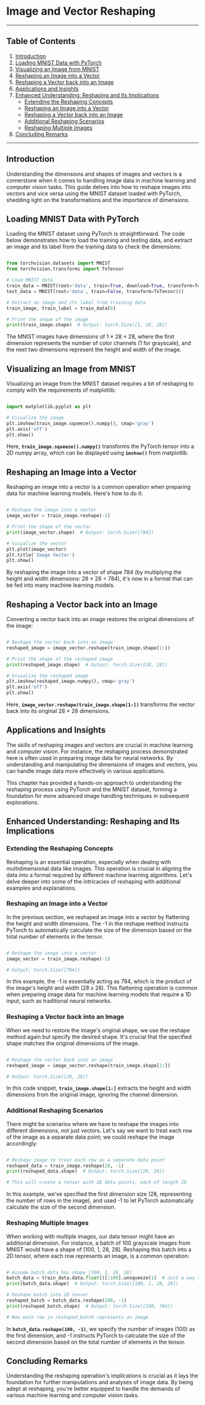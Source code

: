 # Image and Vector Reshaping

---

## Table of Contents
1. [Introduction](#introduction)
2. [Loading MNIST Data with PyTorch](#loading-mnist-data-with-pytorch)
3. [Visualizing an Image from MNIST](#visualizing-an-image-from-mnist)
4. [Reshaping an Image into a Vector](#reshaping-an-image-into-a-vector)
5. [Reshaping a Vector back into an Image](#reshaping-a-vector-back-into-an-image)
6. [Applications and Insights](#applications-and-insights)
7. [Enhanced Understanding: Reshaping and Its Implications](#enhanced-understanding-reshaping-and-its-implications)
   - [Extending the Reshaping Concepts](#extending-the-reshaping-concepts)
   - [Reshaping an Image into a Vector](#reshaping-an-image-into-a-vector-1)
   - [Reshaping a Vector back into an Image](#reshaping-a-vector-back-into-an-image-1)
   - [Additional Reshaping Scenarios](#additional-reshaping-scenarios)
   - [Reshaping Multiple Images](#reshaping-multiple-images)
8. [Concluding Remarks](#concluding-remarks)

---

## **Introduction**

Understanding the dimensions and shapes of images and vectors is a cornerstone when it comes to handling image data in machine learning and computer vision tasks. This guide delves into how to reshape images into vectors and vice versa using the MNIST dataset loaded with PyTorch, shedding light on the transformations and the importance of dimensions.

## **Loading MNIST Data with PyTorch**

Loading the MNIST dataset using PyTorch is straightforward. The code below demonstrates how to load the training and testing data, and extract an image and its label from the training data to check the dimensions:

```python

from torchvision.datasets import MNIST
from torchvision.transforms import ToTensor

# Load MNIST data
train_data = MNIST(root='data', train=True, download=True, transform=ToTensor())
test_data = MNIST(root='data', train=False, transform=ToTensor())

# Extract an image and its label from training data
train_image, train_label = train_data[0]

# Print the shape of the image
print(train_image.shape)  # Output: torch.Size([1, 28, 28])

```

The MNIST images have dimensions of 1 × 28 × 28, where the first dimension represents the number of color channels (1 for grayscale), and the next two dimensions represent the height and width of the image.

## **Visualizing an Image from MNIST**

Visualizing an image from the MNIST dataset requires a bit of reshaping to comply with the requirements of matplotlib:

```python

import matplotlib.pyplot as plt

# Visualize the image
plt.imshow(train_image.squeeze().numpy(), cmap='gray')
plt.axis('off')
plt.show()
```

Here, **`train_image.squeeze().numpy()`** transforms the PyTorch tensor into a 2D numpy array, which can be displayed using **`imshow()`** from matplotlib.

## **Reshaping an Image into a Vector**

Reshaping an image into a vector is a common operation when preparing data for machine learning models. Here's how to do it:

```python

# Reshape the image into a vector
image_vector = train_image.reshape(-1)

# Print the shape of the vector
print(image_vector.shape)  # Output: torch.Size([784])

# Visualize the vector
plt.plot(image_vector)
plt.title('Image Vector')
plt.show()
```

By reshaping the image into a vector of shape 784 (by multiplying the height and width dimensions: 28 × 28 = 784), it's now in a format that can be fed into many machine learning models.

## **Reshaping a Vector back into an Image**

Converting a vector back into an image restores the original dimensions of the image:

```python

# Reshape the vector back into an image
reshaped_image = image_vector.reshape(train_image.shape[1:])

# Print the shape of the reshaped image
print(reshaped_image.shape)  # Output: torch.Size([28, 28])

# Visualize the reshaped image
plt.imshow(reshaped_image.numpy(), cmap='gray')
plt.axis('off')
plt.show()
```

Here, **`image_vector.reshape(train_image.shape[1:])`** transforms the vector back into its original 28 × 28 dimensions.

## **Applications and Insights**

The skills of reshaping images and vectors are crucial in machine learning and computer vision. For instance, the reshaping process demonstrated here is often used in preparing image data for neural networks. By understanding and manipulating the dimensions of images and vectors, you can handle image data more effectively in various applications.

This chapter has provided a hands-on approach to understanding the reshaping process using PyTorch and the MNIST dataset, forming a foundation for more advanced image handling techniques in subsequent explorations.

## **Enhanced Understanding: Reshaping and Its Implications**

### **Extending the Reshaping Concepts**

Reshaping is an essential operation, especially when dealing with multidimensional data like images. This operation is crucial in aligning the data into a format required by different machine learning algorithms. Let's delve deeper into some of the intricacies of reshaping with additional examples and explanations.

### Reshaping an Image into a Vector

In the previous section, we reshaped an image into a vector by flattening the height and width dimensions. The -1 in the reshape method instructs PyTorch to automatically calculate the size of the dimension based on the total number of elements in the tensor.

```python

# Reshape the image into a vector
image_vector = train_image.reshape(-1)

# Output: torch.Size([784])
```

In this example, the -1 is essentially acting as 784, which is the product of the image's height and width (28 x 28). This flattening operation is common when preparing image data for machine learning models that require a 1D input, such as traditional neural networks.

### Reshaping a Vector back into an Image

When we need to restore the image's original shape, we use the reshape method again but specify the desired shape. It's crucial that the specified shape matches the original dimensions of the image.

```python

# Reshape the vector back into an image
reshaped_image = image_vector.reshape(train_image.shape[1:])

# Output: torch.Size([28, 28])
```

In this code snippet, **`train_image.shape[1:]`** extracts the height and width dimensions from the original image, ignoring the channel dimension.

### **Additional Reshaping Scenarios**

There might be scenarios where we have to reshape the images into different dimensions, not just vectors. Let's say we want to treat each row of the image as a separate data point; we could reshape the image accordingly:

```python

# Reshape image to treat each row as a separate data point
reshaped_data = train_image.reshape(28, -1)
print(reshaped_data.shape)  # Output: torch.Size([28, 28])

# This will create a tensor with 28 data points, each of length 28
```

In this example, we've specified the first dimension size (28, representing the number of rows in the image), and used -1 to let PyTorch automatically calculate the size of the second dimension.

### **Reshaping Multiple Images**

When working with multiple images, our data tensor might have an additional dimension. For instance, a batch of 100 grayscale images from MNIST would have a shape of [100, 1, 28, 28]. Reshaping this batch into a 2D tensor, where each row represents an image, is a common operation:

```python

# Assume batch_data has shape [100, 1, 28, 28]
batch_data = train_data.data.float()[:100].unsqueeze(1)  # Just a way to get a batch of data
print(batch_data.shape)  # Output: torch.Size([100, 1, 28, 28])

# Reshape batch into 2D tensor
reshaped_batch = batch_data.reshape(100, -1)
print(reshaped_batch.shape)  # Output: torch.Size([100, 784])

# Now each row in reshaped_batch represents an image
```

In **`batch_data.reshape(100, -1)`**, we specify the number of images (100) as the first dimension, and -1 instructs PyTorch to calculate the size of the second dimension based on the total number of elements in the tensor.

## **Concluding Remarks**

Understanding the reshaping operation's implications is crucial as it lays the foundation for further manipulations and analyses of image data. By being adept at reshaping, you're better equipped to handle the demands of various machine learning and computer vision tasks.
